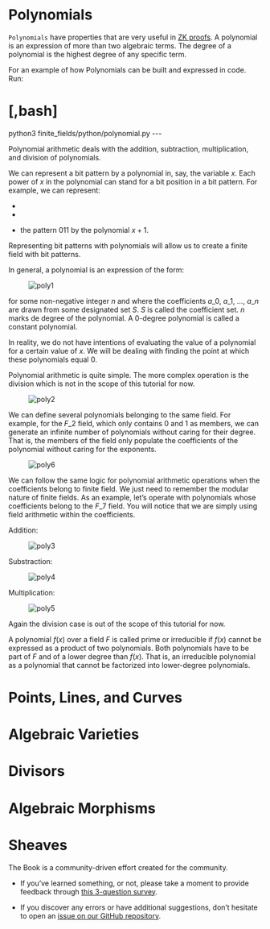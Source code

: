 # Polynomials

`Polynomials` have properties that are very useful in [ZK
proofs](https://www.youtube.com/watch?v=iAaSQfZ-2AM). A polynomial is an
expression of more than two algebraic terms. The degree of a polynomial
is the highest degree of any specific term.

For an example of how Polynomials can be built and expressed in code.
Run:

# \[,bash\]

python3 finite_fields/python/polynomial.py ---

Polynomial arithmetic deals with the addition, subtraction,
multiplication, and division of polynomials.

We can represent a bit pattern by a polynomial in, say, the variable
$x$. Each power of $x$ in the polynomial can stand for a bit position in
a bit pattern. For example, we can represent:

-

-

- the pattern $011$ by the polynomial $x + 1$.

Representing bit patterns with polynomials will allow us to create a
finite field with bit patterns.

In general, a polynomial is an expression of the form:

<figure>
<img src="poly1.png" alt="poly1" />
</figure>

for some non-negative integer $n$ and where the coefficients $a\_{0}$,
$a\_{1}$, $…$, $a\_{n}$ are drawn from some designated set $S$. $S$ is
called the coefficient set. $n$ marks de degree of the polynomial. A
$0$-degree polynomial is called a constant polynomial.

In reality, we do not have intentions of evaluating the value of a
polynomial for a certain value of $x$. We will be dealing with finding
the point at which these polynomials equal 0.

Polynomial arithmetic is quite simple. The more complex operation is the
division which is not in the scope of this tutorial for now.

<figure>
<img src="poly2.png" alt="poly2" />
</figure>

We can define several polynomials belonging to the same field. For
example, for the $F\_2$ field, which only contains $0$ and $1$ as
members, we can generate an infinite number of polynomials without
caring for their degree. That is, the members of the field only populate
the coefficients of the polynomial without caring for the exponents.

<figure>
<img src="poly6.png" alt="poly6" />
</figure>

We can follow the same logic for polynomial arithmetic operations when
the coefficients belong to finite field. We just need to remember the
modular nature of finite fields. As an example, let’s operate with
polynomials whose coefficients belong to the $F\_7$ field. You will
notice that we are simply using field arithmetic within the
coefficients.

Addition:

<figure>
<img src="poly3.png" alt="poly3" />
</figure>

Substraction:

<figure>
<img src="poly4.png" alt="poly4" />
</figure>

Multiplication:

<figure>
<img src="poly5.png" alt="poly5" />
</figure>

Again the division case is out of the scope of this tutorial for now.

A polynomial $f(x)$ over a field $F$ is called prime or irreducible if
$f(x)$ cannot be expressed as a product of two polynomials. Both
polynomials have to be part of $F$ and of a lower degree than $f(x)$.
That is, an irreducible polynomial as a polynomial that cannot be
factorized into lower-degree polynomials.

# Points, Lines, and Curves

# Algebraic Varieties

# Divisors

# Algebraic Morphisms

# Sheaves

The Book is a community-driven effort created for the community.

- If you’ve learned something, or not, please take a moment to provide
  feedback through [this 3-question
  survey](https://a.sprig.com/WTRtdlh2VUlja09lfnNpZDo4MTQyYTlmMy03NzdkLTQ0NDEtOTBiZC01ZjAyNDU0ZDgxMzU=).

- If you discover any errors or have additional suggestions, don’t
  hesitate to open an [issue on our GitHub
  repository](https://github.com/starknet-edu/starknetbook/issues).
